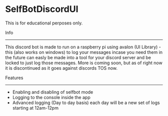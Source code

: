# SelfBotDiscordUI

 This is for educational perposes only.

 Info
 __________

 This discord bot is made to run on a raspberry pi using avalon (UI Library) - this (also works on windows) to log your messages incase you need them in the future can easly be made into a tool for your discord server and be locked to just log those messages. 
 More is coming soon, but as of right now it is discontinued as it goes against discords TOS now. 

Features
___________
 * Enabling and disabling of selfbot mode
 * Logging to the console inside the app
 * Advanced logging (Day to day basis) each day will be a new set of logs starting at 12am-12pm
